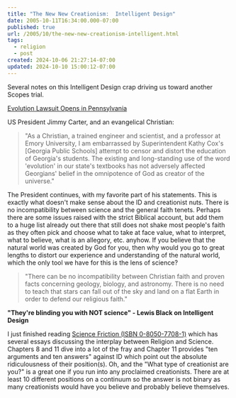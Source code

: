 ```yaml
---
title: "The New New Creationism:  Intelligent Design"
date: 2005-10-11T16:34:00.000-07:00
published: true
url: /2005/10/the-new-new-creationism-intelligent.html
tags:
  - religion
  - post
created: 2024-10-06 21:27:14-07:00
updated: 2024-10-10 15:00:12-07:00
---
```


Several notes on this Intelligent Design crap driving us toward another Scopes trial.  
  
[Evolution Lawsuit Opens in Pennsylvania](http://www.nytimes.com/2005/09/27/education/27evolution.htm/partner/rssnyt)  
  
US President Jimmy Carter, and an evangelical Christian:  

>   
> "As a Christian, a trained engineer and scientist, and a professor at Emory University, I am embarrassed by Superintendent Kathy Cox's \[Georgia Public Schools\] attempt to censor and distort the education of Georgia's students. The existing and long-standing use of the word 'evolution' in our state's textbooks has not adversely affected Georgians' belief in the omnipotence of God as creator of the universe."  

  
  
The President continues, with my favorite part of his statements. This is exactly what doesn't make sense about the ID and creationist nuts. There is no incompatibility between science and the general faith tenets. Perhaps there are some issues raised with the strict Biblical account, but add them to a huge list already out there that still does not shake most people's faith as they often pick and choose what to take at face value, what to interpret, what to believe, what is an allegory, etc. anyhow. If you believe that the natural world was created by God for you, then why would you go to great lengths to distort our experience and understanding of the natural world, which the only tool we have for this is the lens of science?  
  

>   
> "There can be no incompatibility between Christian faith and proven facts concerning geology, biology, and astronomy. There is no need to teach that stars can fall out of the sky and land on a flat Earth in order to defend our religious faith."  

  
  
**"They're blinding you with NOT science" - Lewis Black on Intelligent Design**  
  
I just finished reading [Science Friction (ISBN 0-8050-7708-1)](http://www.amazon.com/exec/obidos/ASIN/0805077081/juxtaposition-20/102-0825886-4374559?dev-t=1B7AVRRGVX9PB4T4ZD02%26camp=2025%26link_code=xm2) which has several essays discussing the interplay between Religion and Science. Chapters 8 and 11 dive into a lot of the fray and Chapter 11 provides "ten arguments and ten answers" against ID which point out the absolute ridiculousness of their position(s). Oh, and the "What type of creationist are you?" is a great one if you run into any proclaimed creationists. There are at least 10 different positions on a continuum so the answer is not binary as many creationists would have you believe and probably believe themselves.